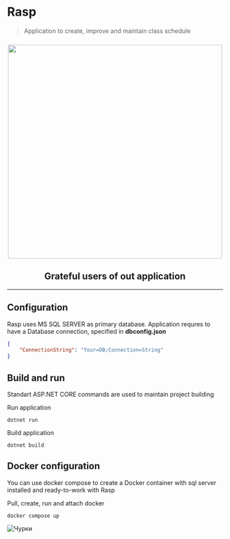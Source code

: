 # Rasp
> Application to create, improve and maintain class schedule 

<p align=center>
    <img src="https://media.discordapp.net/attachments/490986273968881680/1086026627848339456/image.png" alText="Довольные_пользователи" width="500px" style="margin-top: 10px;">    
</p>
<h2 align=center>
Grateful users of out application
</h2>

-----

## Configuration
Rasp uses MS SQL SERVER as primary database. Application requres to have a Database connection, specified in **dbconfig.json**
```json
{
    "ConnectionString": "Your=DB;Connection=String"
}
```
## Build and run
Standart ASP.NET CORE commands are used to maintain project building

Run application

```console
dotnet run
```

Build application

```console
dotnet build
```

## Docker configuration
You can use docker compose to create a Docker container with sql server installed and ready-to-work with Rasp

Pull, create, run and attach docker
```console
docker compose up
```
![Чурки](http://ii.yakuji.moe/b/src/1592057938362.png)
